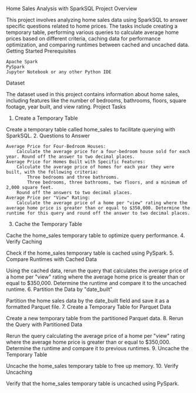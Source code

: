 Home Sales Analysis with SparkSQL
Project Overview

This project involves analyzing home sales data using SparkSQL to answer specific questions related to home prices. The tasks include creating a temporary table, performing various queries to calculate average home prices based on different criteria, caching data for performance optimization, and comparing runtimes between cached and uncached data.
Getting Started
Prerequisites

    Apache Spark
    PySpark
    Jupyter Notebook or any other Python IDE

Dataset

The dataset used in this project contains information about home sales, including features like the number of bedrooms, bathrooms, floors, square footage, year built, and view rating.
Project Tasks
1. Create a Temporary Table

Create a temporary table called home_sales to facilitate querying with SparkSQL.
2. Questions to Answer

    Average Price for Four-Bedroom Houses:
        Calculate the average price for a four-bedroom house sold for each year. Round off the answer to two decimal places.
    Average Price for Homes Built with Specific Features:
        Calculate the average price of homes for each year they were built, with the following criteria:
            Three bedrooms and three bathrooms.
            Three bedrooms, three bathrooms, two floors, and a minimum of 2,000 square feet.
        Round off the answers to two decimal places.
    Average Price per "View" Rating:
        Calculate the average price of a home per "view" rating where the average home price is greater than or equal to $350,000. Determine the runtime for this query and round off the answer to two decimal places.

3. Cache the Temporary Table

Cache the home_sales temporary table to optimize query performance.
4. Verify Caching

Check if the home_sales temporary table is cached using PySpark.
5. Compare Runtimes with Cached Data

Using the cached data, rerun the query that calculates the average price of a home per "view" rating where the average home price is greater than or equal to $350,000. Determine the runtime and compare it to the uncached runtime.
6. Partition the Data by "date_built"

Partition the home sales data by the date_built field and save it as a formatted Parquet file.
7. Create a Temporary Table for Parquet Data

Create a new temporary table from the partitioned Parquet data.
8. Rerun the Query with Partitioned Data

Rerun the query calculating the average price of a home per "view" rating where the average home price is greater than or equal to $350,000. Determine the runtime and compare it to previous runtimes.
9. Uncache the Temporary Table

Uncache the home_sales temporary table to free up memory.
10. Verify Uncaching

Verify that the home_sales temporary table is uncached using PySpark.
